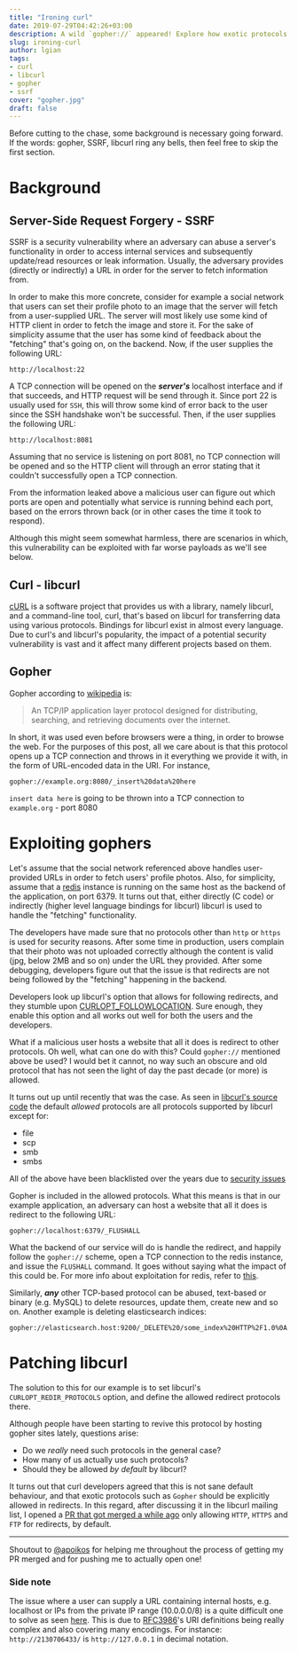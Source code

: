 ```yaml
---
title: "Ironing curl"
date: 2019-07-29T04:42:26+03:00
description: A wild `gopher://` appeared! Explore how exotic protocols from the past can bite modern applications.
slug: ironing-curl
author: lgian
tags:
- curl
- libcurl
- gopher
- ssrf
cover: "gopher.jpg"
draft: false
---
```


Before cutting to the chase, some background is necessary going forward. If the words:
gopher, SSRF, libcurl ring any bells, then feel free to skip the first section.

# Background

## Server-Side Request Forgery - SSRF

SSRF is a security vulnerability where an adversary can abuse a server's
functionality in order to access internal services and subsequently update/read resources
or leak information. Usually, the adversary provides (directly or indirectly) a
URL in order for the server to fetch information from.

In order to make this more concrete, consider for example a social network
that users can set their profile photo to an image that the server will
fetch from a user-supplied URL. The server will most likely use some kind of
HTTP client in order to fetch the image and store it. For the sake of simplicity
assume that the user has some kind of feedback about the "fetching" that's going
on, on the backend. Now, if the user supplies the following URL:

`http://localhost:22`

A TCP connection will be opened on the ***server's*** localhost interface and if that
succeeds, and HTTP request will be send through it. Since port 22 is usually
used for `SSH`, this will throw some kind of error back to the user since the
SSH handshake won't be successful. Then, if the user supplies the following URL:

`http://localhost:8081`

Assuming that no service is listening on port 8081, no TCP connection will be
opened and so the HTTP client will through an error stating that it couldn't
successfully open a TCP connection.

From the information leaked above a malicious user can figure out which ports are open and
potentially what service is running behind each port, based on the errors thrown
back (or in other cases the time it took to respond).

Although this might seem somewhat harmless, there are scenarios in which, this
vulnerability can be exploited with far worse payloads as we'll see below.

## Curl - libcurl

[cURL](https://curl.haxx.se/) is a software project that provides us with a
library, namely libcurl, and a command-line tool, curl, that's based on libcurl
for transferring data using various protocols. Bindings for libcurl exist in almost every language.
Due to curl's and libcurl's popularity, the impact of a potential security vulnerability
is vast and it affect many different projects based on them.

## Gopher

Gopher according to [wikipedia] is:

> An TCP/IP application layer protocol designed for distributing, searching, and
retrieving documents over the internet.

In short, it was used even before browsers were a thing, in order to browse the
web. For the purposes of this post, all we care about is that this protocol
opens up a TCP connection and throws in it everything we provide it with, in
the form of URL-encoded data in the URI. For instance,

`gopher://example.org:8080/_insert%20data%20here`

`insert data here` is going to be thrown into a TCP connection to `example.org` -
port 8080

# Exploiting gophers

Let's assume that the social network referenced above handles user-provided URLs
in order to fetch users' profile photos. Also, for simplicity, assume that a
[redis](https://en.wikipedia.org/wiki/Redis) instance is running on the same host as the backend of the
application, on port 6379. It turns out that, either directly (C code)
or indirectly (higher level language bindings for libcurl) libcurl is used to
handle the "fetching" functionality.

The developers have made sure that no protocols other than `http` or `https` is
used for security reasons. After some time in production, users
complain that their photo was not uploaded correctly although the content is
valid (jpg, below 2MB and so on) under the URL they provided. After some
debugging, developers figure out that the issue is that redirects are not being
followed by the "fetching" happening in the backend.

Developers look up libcurl's option that allows for following redirects, and
they stumble upon [CURLOPT_FOLLOWLOCATION](https://curl.haxx.se/libcurl/c/CURLOPT_FOLLOWLOCATION.html).
Sure enough, they enable this option and all works out well for both the users
and the developers.

What if a malicious user hosts a website that all it does is redirect to other
protocols. Oh well, what can one do with this? Could `gopher://` mentioned above
be used? I would bet it cannot, no way such an obscure and old protocol that
has not seen the light of day the past decade (or more) is allowed.

It turns out up until recently that was the case. As seen in [libcurl's source
code] the default *allowed* protocols are all protocols supported by libcurl except
for:

- file
- scp
- smb
- smbs

All of the above have been blacklisted over the years due to [security
issues](https://curl.haxx.se/docs/CVE-2009-0037.html)

Gopher is included in the allowed protocols. What this means is that in our
example application, an adversary can host a website that all it does is
redirect to the following URL:

`gopher://localhost:6379/_FLUSHALL`

What the backend of our service will do is handle the redirect, and happily
follow the `gopher://` scheme, open a TCP connection to the redis instance, and
issue the `FLUSHALL` command. It goes without saying what the impact of this
could be. For more info about exploitation for redis, refer to [this].

Similarly, ***any*** other TCP-based protocol can be abused, text-based or
binary (e.g. MySQL) to delete resources, update them, create new and so on.
Another example is deleting elasticsearch indices:

`gopher://elasticsearch.host:9200/_DELETE%20/some_index%20HTTP%2F1.0%0A`

# Patching libcurl

The solution to this for our example is to set libcurl's
`CURLOPT_REDIR_PROTOCOLS` option, and define the allowed redirect protocols
there.

Although people have been starting to revive this protocol by hosting gopher
sites lately, questions arise:

- Do we *really* need such protocols in the general case? 
- How many of us actually use such protocols? 
- Should they be allowed *by default* by libcurl?

It turns out that curl developers agreed that this is not sane default
behaviour, and that exotic protocols such as `Gopher` should be explicitly allowed in
redirects. In this regard, after discussing it in the libcurl mailing list, I opened a
[PR that got merged a while ago](https://github.com/curl/curl/pull/4094) only allowing `HTTP`, `HTTPS`
and `FTP` for redirects, by default.

---
Shoutout to [@apoikos](https://twitter.com/apoikos) for helping me throughout
the process of getting my PR merged and for pushing me to actually open one!

### Side note

The issue where a user can supply a URL containing internal hosts, e.g.
localhost or IPs from the private IP range (10.0.0.0/8) is a quite difficult one
to solve as seen [here]. This is due to [RFC3986]'s URI definitions being
really complex and also covering many encodings. For instance:
`http://2130706433/` is `http://127.0.0.1` in decimal notation.

[wikipedia]: https://en.wikipedia.org/wiki/Gopher_(protocol)
[libcurl's source code]: https://github.com/curl/curl/blob/7e8f1916d6d90b6b2a68833846a52e1ea9dbb309/lib/url.c#L491
[this]: https://maxchadwick.xyz/blog/ssrf-exploits-against-redis
[RFC3986]: https://tools.ietf.org/html/rfc3986#section-3.2.2
[here]: https://github.com/swisskyrepo/PayloadsAllTheThings/tree/master/Server%20Side%20Request%20Forgery#bypassing-filters
